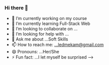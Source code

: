 ### Hi there 👋



- 🔭 I’m currently working on my course
- 🌱 I’m currently learning  Full-Stack Web
- 👯 I’m looking to collaborate on ...
- 🤔 I’m looking for help with ...
- 💬 Ask me about ...Soft Skills
- 📫 How to reach me: ...ledmekam@gmail.com
- 😄 Pronouns: ...Her/She
- ⚡ Fun fact: ...I let myself be surprised
-->
